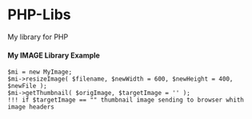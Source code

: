 # PHP-Libs
My library for PHP


#### My IMAGE Library Example

```
$mi = new MyImage;
$mi->resizeImage( $filename, $newWidth = 600, $newHeight = 400, $newFile );
$mi->getThumbnail( $origImage, $targetImage = '' );
!!! if $targetImage == "" thumbnail image sending to browser whith image headers
```
